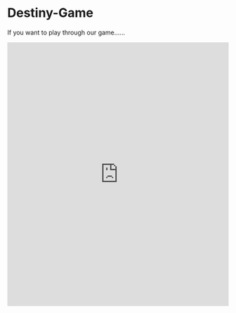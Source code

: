 # Destiny-Game

If you want to play through our game......

<iframe src="https://trinket.io/embed/python/0dcafd6c2c" width="100%" height="600" frameborder="0" marginwidth="0" marginheight="0" allowfullscreen></iframe>
